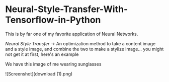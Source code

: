 # Neural-Style-Transfer-With-Tensorflow-in-Python

This is by far one of my favorite application of Neural Networks. 

*Neural Style Transfer*
-> An optimization method to take a content image and a style image, and combine the two to make a stylize image... you might not get it at first, here's an example

We have this image of me wearing sunglasses

![Screenshot](download (1).png)
